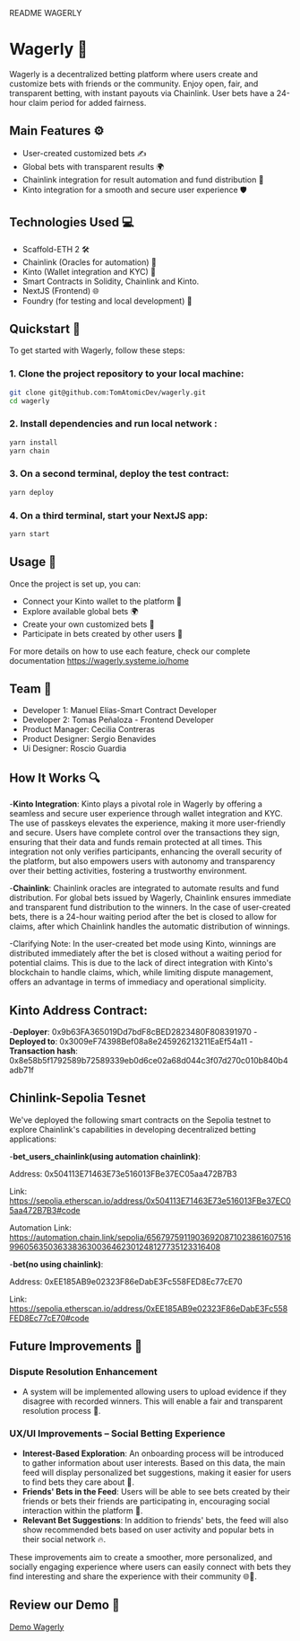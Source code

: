 README WAGERLY

# Wagerly 🎰
Wagerly is a decentralized betting platform where users create and customize bets with friends or the community. Enjoy open, fair, and transparent betting, with instant payouts via Chainlink. User bets have a 24-hour claim period for added fairness.

## Main Features ⚙️
- User-created customized bets ✍️
- Global bets with transparent results 🌍
- Chainlink integration for result automation and fund distribution 🔗
- Kinto integration for a smooth and secure user experience 🛡️
## Technologies Used 💻
- Scaffold-ETH 2 🛠️
- Chainlink (Oracles for automation) 🔗
- Kinto (Wallet integration and KYC) 🏦
- Smart Contracts in Solidity, Chainlink and Kinto.
- NextJS (Frontend) 🌐
- Foundry (for testing and local development) 🧪
## Quickstart 🚀
To get started with Wagerly, follow these steps:
### 1. Clone the project repository to your local machine:
```bash
git clone git@github.com:TomAtomicDev/wagerly.git
cd wagerly
```
### 2. Install dependencies and run local network :
```bash
yarn install
yarn chain
```
### 3. On a second terminal, deploy the test contract:

```bash
yarn deploy
```
### 4. On a third terminal, start your NextJS app:

```bash
yarn start
```
## Usage 📱
Once the project is set up, you can:
- Connect your Kinto wallet to the platform 🔗
- Explore available global bets 🌍
- Create your own customized bets 🎯
- Participate in bets created by other users 🤝

For more details on how to use each feature, check our complete documentation https://wagerly.systeme.io/home

## Team 👥
- Developer 1: Manuel Elías-Smart Contract Developer
- Developer 2: Tomas Peñaloza - Frontend Developer
- Product Manager: Cecilia Contreras
- Product Designer: Sergio Benavides
- Ui Designer: Roscio Guardia

## How It Works 🔍


-**Kinto Integration**: 
Kinto plays a pivotal role in Wagerly by offering a seamless and secure user experience through wallet integration and KYC. The use of passkeys elevates the experience, making it more user-friendly and secure. Users have complete control over the transactions they sign, ensuring that their data and funds remain protected at all times. This integration not only verifies participants, enhancing the overall security of the platform, but also empowers users with autonomy and transparency over their betting activities, fostering a trustworthy environment.

-**Chainlink**: 
Chainlink oracles are integrated to automate results and fund distribution. For global bets issued by Wagerly, Chainlink ensures immediate and transparent fund distribution to the winners. In the case of user-created bets, there is a 24-hour waiting period after the bet is closed to allow for claims, after which Chainlink handles the automatic distribution of winnings.

-Clarifying Note: In the user-created bet mode using Kinto, winnings are distributed immediately after the bet is closed without a waiting period for potential claims. This is due to the lack of direct integration with Kinto's blockchain to handle claims, which, while limiting dispute management, offers an advantage in terms of immediacy and operational simplicity.

## Kinto Address Contract:
-**Deployer**: 0x9b63FA365019Dd7bdF8cBED2823480F808391970
-**Deployed to**: 0x3009eF74398Bef08a8e245926213211EaEf54a11
-**Transaction hash**: 0x8e58b5f1792589b72589339eb0d6ce02a68d044c3f07d270c010b840b4adb71f

## Chinlink-Sepolia Tesnet
We've deployed the following smart contracts on the Sepolia testnet to explore Chainlink's capabilities in developing decentralized betting applications:

-**bet_users_chainlink(using automation chainlink)**:

Address: 0x504113E71463E73e516013FBe37EC05aa472B7B3

Link: https://sepolia.etherscan.io/address/0x504113E71463E73e516013FBe37EC05aa472B7B3#code

Automation Link: https://automation.chain.link/sepolia/65679759119036920871023861607516996056350363383630036462301248127735123316408

-**bet(no using chainlink)**:

Address: 0xEE185AB9e02323F86eDabE3Fc558FED8Ec77cE70

Link: https://sepolia.etherscan.io/address/0xEE185AB9e02323F86eDabE3Fc558FED8Ec77cE70#code

## Future Improvements 🔮
### Dispute Resolution Enhancement
- A system will be implemented allowing users to upload evidence if they disagree with recorded winners. This will enable a fair and transparent resolution process 📝.

### UX/UI Improvements – Social Betting Experience
- **Interest-Based Exploration**: An onboarding process will be introduced to gather information about user interests. Based on this data, the main feed will display personalized bet suggestions, making it easier for users to find bets they care about 🎯.
- **Friends' Bets in the Feed**: Users will be able to see bets created by their friends or bets their friends are participating in, encouraging social interaction within the platform 👥.
- **Relevant Bet Suggestions**: In addition to friends' bets, the feed will also show recommended bets based on user activity and popular bets in their social network 🔥.

These improvements aim to create a smoother, more personalized, and socially engaging experience where users can easily connect with bets they find interesting and share the experience with their community 🌐🎉.

## Review our Demo 🎥
[Demo Wagerly](https://youtu.be/kUj86SOrcfE)